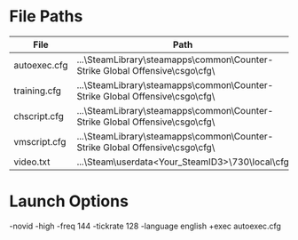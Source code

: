 # File Paths

| File | Path|
| -- | -- |
| autoexec.cfg | ...\SteamLibrary\steamapps\common\Counter-Strike Global Offensive\csgo\cfg\ |
| training.cfg | ...\SteamLibrary\steamapps\common\Counter-Strike Global Offensive\csgo\cfg\ |
| chscript.cfg | ...\SteamLibrary\steamapps\common\Counter-Strike Global Offensive\csgo\cfg\ |
| vmscript.cfg | ...\SteamLibrary\steamapps\common\Counter-Strike Global Offensive\csgo\cfg\ |
| video.txt | ...\Steam\userdata\<Your_SteamID3>\730\local\cfg |

# Launch Options
-novid -high -freq 144 -tickrate 128 -language english +exec autoexec.cfg
